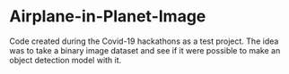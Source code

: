 # Airplane-in-Planet-Image
Code created during the Covid-19 hackathons as a test project. The idea was to take a binary image dataset and see if it were possible to make an object detection model with it.
